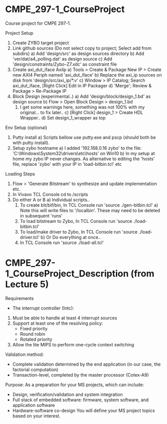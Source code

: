 # CMPE_297-1_CourseProject
Course project for CMPE 297-1.

Project Setup
 1) Create ZYBO target project
 2) Link github sources (Do not select copy to project; Select add from subdirs)
   a) Add 'design/src' as design sources directory
   b) Add 'ver/dat/a4_polling.dat' as design source
   c) Add 'design/constraints/Zybo-Z7.xdc' as constraint file
 3) Create axi_dut_iface AxiIp
   a) Tools > Create & Package New IP > Create new AXI4 Periph named 'axi_dut_iface'
   b) Replace the axi_ip sources on disk from 'design/src/axi_ip/*.v'
   c) Window > IP Catalog; Search axi_dut_iface, [Right Click] Edit in IP Packager
   d) 'Merge'; Review & Package > Re-Package IP
 4) Block Design (experimental..)
   a) Add 'design/block/design_1.bd' as design source
   b) Flow > Open Block Design > design_1.bd
     1) I get some warnings here, something was not 100% with my original... to fix later..
   c) [Right Click] design_1 > Create HDL Wrapper..
   d) Set design_1_wrapper as top

Env Setup (optional)
 1) Putty install
   a) Scripts bellow use putty.exe and pscp (should both be with putty install). 
 2) Setup zybo hostname
   a) I added '192.168.0.16    zybo' to the file: 'C:\Windows\System32\drivers\etc\hosts' on Win10
   b) In my setup at home my zybo IP never changes. 
      As alternative to editing the 'hosts' file, replace 'zybo' with your IP in 'load-bitbin.tcl' etc

Loading Steps 
 1) Flow > 'Generate Bitstream' to synthesize and update implementation etc.
 2) In Vivavo TCL Console cd to <Github-Project-Location>/scripts
 3) Do either A or B
   a) Individual scripts..
     1) To create bit/bif/bin, In TCL Console run 'source ./gen-bitbin.tcl'
	   a) Note this will write files to '<Github-Loc>/localbin'. These may need to be deleted in subsequent 'runs'
     2) To load bitstream to Zybo, In TCL Console run 'source ./load-bitbin.tcl'
     3) To load/make driver to Zybo, In TCL Console run 'source ./load-driver.tcl'
   b) Or Do everything at once..
     1) In TCL Console run 'source ./load-all.tcl'


# CMPE_297-1_CourseProject_Description (from Lecture 5)

Requirements
- The interrupt controller (Intc):
1) Must be able to handle at least 4 interrupt sources
2) Support at least one of the resolving policy:
   - Fixed priority
   - Round robin
   - Rotated priority
3) Allow the lite MIPS to perform one-cycle context switching

Validation method:
- Complete validation determined by the end application (in our case, the factorial computation)
- Transaction-level, completed by the master processor (Cotex-A9)

Purpose:
As a preparation for your MS projects, which can include:
- Design, verification/validation and system integration
- Full stack of embedded software: firmware, system software, and application software
- Hardware-software co-design
You will define your MS project topics based on your interest.